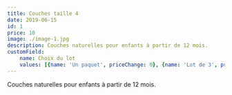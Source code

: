 ```yaml
---
title: Couches taille 4
date: 2019-06-15
id: 1
price: 10
image: ./image-1.jpg
description: Couches naturelles pour enfants à partir de 12 mois.
customField: 
    name: Choix du lot
    values: [{name: 'Un paquet', priceChange: 0}, {name: 'Lot de 3', priceChange: 17.00}, {name: 'Lot de 6', priceChange: 45.00}]
---
```


Couches naturelles pour enfants à partir de 12 mois.
